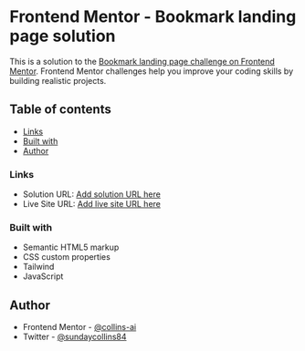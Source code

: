 # Frontend Mentor - Bookmark landing page solution

This is a solution to the [Bookmark landing page challenge on Frontend Mentor](https://www.frontendmentor.io/challenges/bookmark-landing-page-5d0b588a9edda32581d29158). Frontend Mentor challenges help you improve your coding skills by building realistic projects. 

## Table of contents

- [Links](#links)
- [Built with](#built-with)
- [Author](#author) 

### Links

- Solution URL: [Add solution URL here](https://github.com/collins-ai/bookmark-landing-page.git)
- Live Site URL: [Add live site URL here](https://collins-ai.github.io/bookmark-landing-page/)

### Built with

- Semantic HTML5 markup
- CSS custom properties
- Tailwind
- JavaScript

## Author

- Frontend Mentor - [@collins-ai](https://www.frontendmentor.io/profile/collins-ai)
- Twitter - [@sundaycollins84](https://www.twitter.com/sundaycollins84)